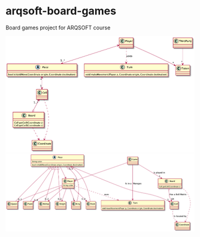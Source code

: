 # arqsoft-board-games
Board games project for ARQSOFT course

![domain model](img/DomainModel.png)
![chess domain model](img/ChessDomainModel.png)

